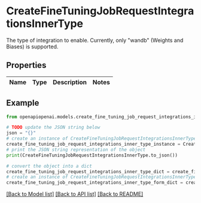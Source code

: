 # CreateFineTuningJobRequestIntegrationsInnerType

The type of integration to enable. Currently, only \"wandb\" (Weights and Biases) is supported. 

## Properties

Name | Type | Description | Notes
------------ | ------------- | ------------- | -------------

## Example

```python
from openapiopenai.models.create_fine_tuning_job_request_integrations_inner_type import CreateFineTuningJobRequestIntegrationsInnerType

# TODO update the JSON string below
json = "{}"
# create an instance of CreateFineTuningJobRequestIntegrationsInnerType from a JSON string
create_fine_tuning_job_request_integrations_inner_type_instance = CreateFineTuningJobRequestIntegrationsInnerType.from_json(json)
# print the JSON string representation of the object
print(CreateFineTuningJobRequestIntegrationsInnerType.to_json())

# convert the object into a dict
create_fine_tuning_job_request_integrations_inner_type_dict = create_fine_tuning_job_request_integrations_inner_type_instance.to_dict()
# create an instance of CreateFineTuningJobRequestIntegrationsInnerType from a dict
create_fine_tuning_job_request_integrations_inner_type_form_dict = create_fine_tuning_job_request_integrations_inner_type.from_dict(create_fine_tuning_job_request_integrations_inner_type_dict)
```
[[Back to Model list]](../README.md#documentation-for-models) [[Back to API list]](../README.md#documentation-for-api-endpoints) [[Back to README]](../README.md)


